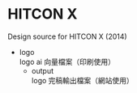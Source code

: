 HITCON X
========

Design source for HITCON X (2014)

- logo  
  logo ai 向量檔案（印刷使用）
  - output  
    logo 完稿輸出檔案（網站使用）
